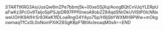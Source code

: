 $START$tKRG3As/JusQw6mZPe7bbmj5k+00xeSSjXq/AoogBQtCvVJqYLERpUaFwKz3PcGv9TaIjoSpPSJpDR97PPf0neoA9obZZ84qdSNrDkUVIStP0IcNNxweUOHK9AfHrSr83KeK1fDLoaRngG4Y4yo75p/H9jSbYWXMH9PWw+mOkgowmaqTfCx0L0oNoinPXiKZ6SgKBpF1BtIAcIeoaqM0sA==$END$